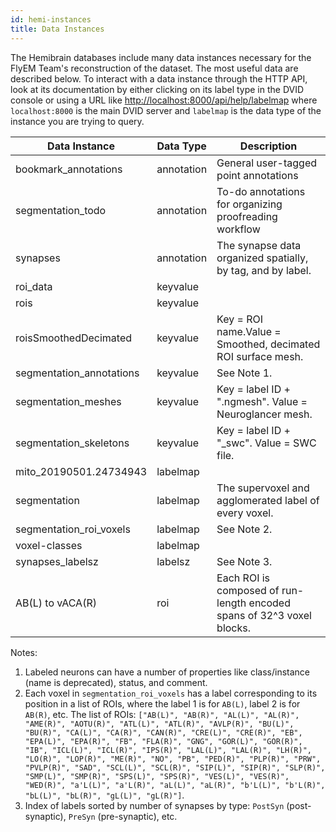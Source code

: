 ```yaml
---
id: hemi-instances
title: Data Instances
---
```


The Hemibrain databases include many data instances necessary for the FlyEM Team's reconstruction
of the dataset.  The most useful data are described below.  To interact with a data instance through
the HTTP API, look at its documentation by either clicking on its label type in the DVID console or
using a URL like [http://localhost:8000/api/help/labelmap](http://localhost:8000/api/help/labelmap) 
where `localhost:8000` is the main DVID server and `labelmap` is the data type of the instance you 
are trying to query.

|Data Instance|Data Type|Description|
|-------------|---------|-----------|
|bookmark_annotations     |  annotation  | General user-tagged point annotations  |
|segmentation_todo        |  annotation  | To-do annotations for organizing proofreading workflow |
|synapses                 |  annotation  | The synapse data organized spatially, by tag, and by label. |
|roi_data                 |  keyvalue  |  |
|rois                     |  keyvalue  |  |
|roisSmoothedDecimated    |  keyvalue  | Key = ROI name.Value = Smoothed, decimated ROI surface mesh. |
|segmentation_annotations |  keyvalue  | See Note 1. |
|segmentation_meshes      |  keyvalue  | Key = label ID + ".ngmesh". Value = Neuroglancer mesh. |
|segmentation_skeletons   |  keyvalue  | Key = label ID + "_swc".  Value = SWC file. |
|mito_20190501.24734943   |  labelmap  |  |
|segmentation             |  labelmap  | The supervoxel and agglomerated label of every voxel. |
|segmentation_roi_voxels  |  labelmap  | See Note 2. |
|voxel-classes            |  labelmap  |  |
|synapses_labelsz         |  labelsz   | See Note 3. |
|AB(L) to vACA(R)         |  roi       | Each ROI is composed of run-length encoded spans of 32^3 voxel blocks.|

Notes:

1. Labeled neurons can have a number of properties like class/instance (name is deprecated), status, and comment.
2. Each voxel in `segmentation_roi_voxels` has a label corresponding to its position in a list of ROIs, 
where the label 1 is for `AB(L)`, label 2 is for `AB(R)`, etc.  The list of ROIs: `["AB(L)", "AB(R)", "AL(L)", "AL(R)", "AME(R)", "AOTU(R)", "ATL(L)", "ATL(R)", "AVLP(R)", "BU(L)", "BU(R)", "CA(L)", "CA(R)", "CAN(R)", "CRE(L)", "CRE(R)", "EB", "EPA(L)", "EPA(R)", "FB", "FLA(R)", "GNG", "GOR(L)", "GOR(R)", "IB", "ICL(L)", "ICL(R)", "IPS(R)", "LAL(L)", "LAL(R)", "LH(R)", "LO(R)", "LOP(R)", "ME(R)", "NO", "PB", "PED(R)", "PLP(R)", "PRW", "PVLP(R)", "SAD", "SCL(L)", "SCL(R)", "SIP(L)", "SIP(R)", "SLP(R)", "SMP(L)", "SMP(R)", "SPS(L)", "SPS(R)", "VES(L)", "VES(R)", "WED(R)", "a'L(L)", "a'L(R)", "aL(L)", "aL(R)", "b'L(L)", "b'L(R)", "bL(L)", "bL(R)", "gL(L)", "gL(R)"]`.
3. Index of labels sorted by number of synapses by type: `PostSyn` (post-synaptic), `PreSyn` (pre-synaptic), etc.
